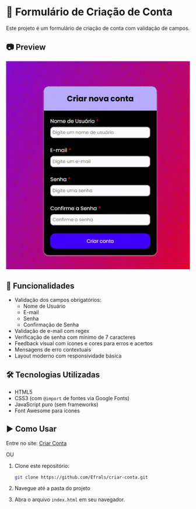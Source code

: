 # 📝 Formulário de Criação de Conta

Este projeto é um formulário de criação de conta com validação de campos.

## 📷 Preview

<img src="assets/images/PreviewCriarConta.gif" alt="Preview Criar Conta" width="600"/>

## 🚀 Funcionalidades

- Validação dos campos obrigatórios:
  - Nome de Usuário
  - E-mail
  - Senha
  - Confirmação de Senha
- Validação de e-mail com regex
- Verificação de senha com mínimo de 7 caracteres
- Feedback visual com ícones e cores para erros e acertos
- Mensagens de erro contextuais
- Layout moderno com responsividade básica

## 🛠️ Tecnologias Utilizadas

- HTML5
- CSS3 (com `@import` de fontes via Google Fonts)
- JavaScript puro (sem frameworks)
- Font Awesome para ícones

## ▶️ Como Usar

Entre no site: [Criar Conta](https://criarconta-efrals.netlify.app/)

OU

1. Clone este repositório:

   ```bash
   git clone https://github.com/Efrals/criar-conta.git
   ```

2. Navegue até a pasta do projeto

3. Abra o arquivo `index.html` em seu navegador.
